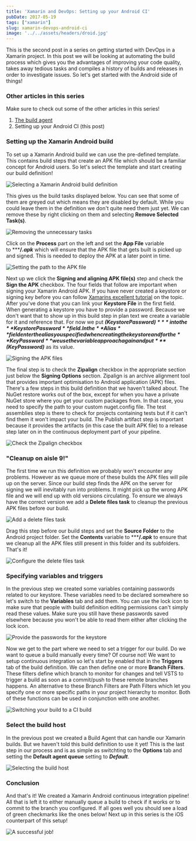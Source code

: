 ```yaml
---
title: 'Xamarin and DevOps: Setting up your Android CI'
pubDate: 2017-05-19
tags: ["xamarin"]
slug: xamarin-devops-android-ci
image: '../../assets/headers/droid.jpg'
---
```


This is the second post in a series on getting started with DevOps in a Xamarin project. In this post we will be looking at automating the build process which gives you the advantages of improving your code quality, takes away tedious tasks and compiles a history of builds and releases in order to investigate issues. So let's get started with the Android side of things!

### Other articles in this series

Make sure to check out some of the other articles in this series!

1.  [The build agent](/xamarin-devops-build-agent/)
2.  Setting up your Android CI (this post)

### Setting up the Xamarin Android build

To set up a Xamarin Android build we can use the pre-defined template. This contains build steps that create an APK file which should be a familiar concept for Android users. So let's select the template and start creating our build definition!

![Selecting a Xamarin Android build definition](/images/posts/createdefinition.png)

This gives us the build tasks displayed below. You can see that some of them are greyed out which means they are disabled by default. While you could leave them in the definition we don't quite need them just yet. We can remove these by right clicking on them and selecting **Remove Selected Task(s)**.

![Removing the unnecessary tasks](/images/posts/removetasks.png)

Click on the **Process** part on the left and set the **App File** variable to *****/*.apk*** which will ensure that the APK file that gets built is picked up and signed. This is needed to deploy the APK at a later point in time.

![Setting the path to the APK file](/images/posts/process.png)

Next up we click the **Signing and aligning APK file(s)** step and check the **Sign the APK** checkbox. The four fields that follow are important when signing your Xamarin Android APK. If you have never created a keystore or signing key before you can follow [Xamarins excellent tutorial](https://developer.xamarin.com/guides/android/deployment,_testing,_and_metrics/publishing_an_application/part_2_-_signing_the_android_application_package/) on the topic. After you've done that you can link your **Keystore File** in the first field. When generating a keystore you have to provide a password. Because we don't want that to show up in this build step in plan text we create a variable for it and reference that. For now we put ***$(KeystorePassword)*** into the **Keystore Password** field. In the **Alias** field enter the alias you specified when creating the keystore and for the **Key Password** we use the variable approach again and put ***$(KeyPassword)*** as its value.

![Signing the APK files](/images/posts/valuessign.png)

The final step is to check the **Zipalign** checkbox in the appropriate section just below the **Signing Options** section. Zipalign is an archive alignment tool that provides important optimisation to Android application (APK) files. There's a few steps in this build definition that we haven't talked about. The NuGet restore works out of the box, except for when you have a private NuGet store where you get your custom packages from. In that case, you need to specify the path to your custom nuget.config file. The test assemblies step is there to check for projects containing tests but if it can't find them it won't impact your build. The Publish artifact step is important because it provides the artifacts (in this case the built APK file) to a release step later on in the continuous deployment part of your pipeline.

![Check the Zipalign checkbox](/images/posts/passwords.png)

### "Cleanup on aisle 9!"

The first time we run this definition we probably won't encounter any problems. However as we queue more of these builds the APK files will pile up on the server. Since our build step finds the APK on the server for signing we will inevitably run into problems. It might pick up the wrong APK file and we will end up with old versions circulating. To ensure we always have the correct version we add a **Delete files task** to cleanup the previous APK files before our build.

![Add a delete files task](/images/posts/addcleanup.png) 

Drag this step before our build steps and set the **Source Folder** to the Android project folder. Set the **Contents** variable to *****/*.apk*** to ensure that we cleanup all the APK files still present in this folder and its subfolders. That's it!

![Configure the delete files task](/images/posts/setupcleanup.png)

### Specifying variables and triggers

In the previous step we created some variables containing passwords related to our keystore. These variables need to be declared somewhere so let's switch to the **Variables** tab and add them. You can use the lock icon to make sure that people with build definition editing permissions can't simply read these values. Make sure you still have these passwords saved elsewhere because you won't be able to read them either after clicking the lock icon.

![Provide the passwords for the keystore](/images/posts/passwords2.png)

Now we get to the part where we need to set a trigger for our build. Do we want to queue a build manually every time? Of course not! We want to setup continuous integration so let's start by enabled that in the **Triggers** tab of the build definition. We can then define one or more **Branch Filters**. These filters define which branch to monitor for changes and tell VSTS to trigger a build as soon as a commit/push to these remote branches happens. An alternative to these Branch Filters are Path Filters which let you specify one or more specific paths in your project hierarchy to monitor. Both of these functions can be used in conjunction with one another.

![Switching your build to a CI build](/images/posts/ciandroid.png)

### Select the build host

In the previous post we created a Build Agent that can handle our Xamarin builds. But we haven't told this build definition to use it yet! This is the last step in our process and is as simple as switchting to the **Options** tab and setting the **Default agent queue** setting to ***Default***.

![Selecting the build host](/images/posts/settingbuildhost.png)

### Conclusion

And that's it! We created a Xamarin Android continuous integration pipeline! All that is left it to either manually queue a build to check if it works or to commit to the branch you configured. If all goes well you should see a load of green checkmarks like the ones below! Next up in this series is the iOS counterpart of this setup!

![A successful job!](/images/posts/jobstatus-1.png)